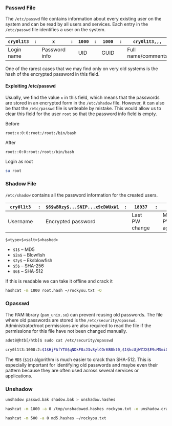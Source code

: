 ### Passwd File
The `/etc/passwd` file contains information about every existing user on the system and can be read by all users and services. Each entry in the `/etc/passwd` file identifies a user on the system.

|`cry0l1t3`|`:`|`x`|`:`|`1000`|`:`|`1000`|`:`|`cry0l1t3,,,`|`:`|`/home/cry0l1t3`|`:`|`/bin/bash`|
|---|---|---|---|---|---|---|---|---|---|---|---|---|
|Login name||Password info||UID||GUID||Full name/comments||Home directory||Shell|

One of the rarest cases that we may find only on very old systems is the hash of the encrypted password in this field.

#### Exploiting /etc/passwd
Usually, we find the value `x` in this field, which means that the passwords are stored in an encrypted form in the `/etc/shadow` file. However, it can also be that the `/etc/passwd` file is writeable by mistake. This would allow us to clear this field for the user `root` so that the password info field is empty. 

Before
```shell
root:x:0:0:root:/root:/bin/bash
```
After
```shell
root::0:0:root:/root:/bin/bash
```
Login as root
```bash
su root
```

### Shadow File
`/etc/shadow` contains all the password information for the created users.

|`cry0l1t3`|`:`|`$6$wBRzy$...SNIP...x9cDWUxW1`|`:`|`18937`|`:`|`0`|`:`|`99999`|`:`|`7`|`:`|`:`|`:`|
|---|---|---|---|---|---|---|---|---|---|---|---|---|---|
|Username||Encrypted password||Last PW change||Min. PW age||Max. PW age||Warning period|Inactivity period|Expiration date|Unused|

`$<type>$<salt>$<hashed>`

- `$1$` – MD5
- `$2a$` – Blowfish
- `$2y$` – Eksblowfish
- `$5$` – SHA-256
- `$6$` – SHA-512

If this is readable we can take it offline and crack it
```bash
hashcat -m 1800 root.hash ~/rockyou.txt -O
```

### Opasswd
The PAM library (`pam_unix.so`) can prevent reusing old passwords. The file where old passwords are stored is the `/etc/security/opasswd`. Administrator/root permissions are also required to read the file if the permissions for this file have not been changed manually.

```bash
adot8@htb[/htb]$ sudo cat /etc/security/opasswd

cry0l1t3:1000:2:$1$HjFAfYTG$qNDkF0zJ3v8ylCOrKB0kt0,$1$kcUjWZJX$E9uMSmiQeRh4pAAgzuvkq1
```

The `MD5` (`$1$`) algorithm is much easier to crack than SHA-512. This is especially important for identifying old passwords and maybe even their pattern because they are often used across several services or applications.
### Unshadow
```bash
unshadow passwd.bak shadow.bak > unshadow.hashes

hashcat -m 1800 -a 0 /tmp/unshadowed.hashes rockyou.txt -o unshadow.cracked
```

```bash
hashcat -m 500 -a 0 md5.hashes ~/rockyou.txt
```